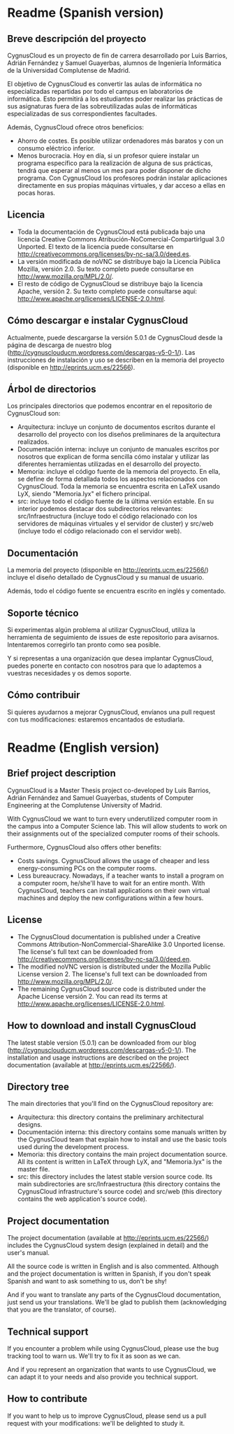 Readme (Spanish version)
========================

Breve descripción del proyecto
------------------------------
CygnusCloud es un proyecto de fin de carrera desarrollado por Luis Barrios, Adrián Fernández y Samuel Guayerbas,
alumnos de Ingeniería Informática de la Universidad Complutense de Madrid.

El objetivo de CygnusCloud es convertir las aulas de informática no especializadas repartidas por todo el campus 
en laboratorios de informática. Esto permitirá a los estudiantes poder realizar las prácticas
de sus asignaturas fuera de las sobreutilizadas aulas de informáticas especializadas de sus correspondientes facultades.

Además, CygnusCloud ofrece otros beneficios:
* Ahorro de costes. Es posible utilizar ordenadores más baratos y con un consumo eléctrico inferior.
* Menos burocracia. Hoy en día, si un profesor quiere instalar un programa específico para la realización
  de alguna de sus prácticas, tendrá que esperar al menos un mes para poder disponer de dicho programa.
  Con CygnusCloud los profesores podrán instalar aplicaciones directamente en sus propias máquinas virtuales,
  y dar acceso a ellas en pocas horas.

Licencia
--------
* Toda la documentación de CygnusCloud está publicada bajo una licencia Creative Commons 
  Atribución-NoComercial-CompartirIgual 3.0 Unported. El texto de la licencia puede consultarse en
  http://creativecommons.org/licenses/by-nc-sa/3.0/deed.es.
* La versión modificada de noVNC se distribuye bajo la Licencia Pública Mozilla, versión 2.0. Su texto completo
  puede consultarse en http://www.mozilla.org/MPL/2.0/.
* El resto de código de CygnusCloud se distribuye bajo la licencia Apache, versión 2. Su texto completo
  puede consultarse aquí: http://www.apache.org/licenses/LICENSE-2.0.html.

Cómo descargar e instalar CygnusCloud
-------------------------------------
Actualmente, puede descargarse la versión 5.0.1 de CygnusCloud desde la página de descarga de nuestro blog 
(http://cygnusclouducm.wordpress.com/descargas-v5-0-1/).
Las instrucciones de instalación y uso
se describen en la memoria del proyecto (disponible en http://eprints.ucm.es/22566).

Árbol de directorios
--------------------
Los principales directorios que podemos encontrar en el repositorio de CygnusCloud son:

* Arquitectura: incluye un conjunto de documentos escritos durante el desarrollo del proyecto
 con los diseños preliminares de la arquitectura realizados.
* Documentación interna:  incluye un conjunto de manuales escritos por nosotros que explican de forma
      sencilla cómo instalar y utilizar las diferentes herramientas utilizadas en el desarrollo del proyecto.
* Memoria: incluye el código fuente de la memoria del proyecto. En ella, se define de forma 
  detallada todos los aspectos relacionados con CygnusCloud. Toda la memoria se encuentra escrita en LaTeX
  usando LyX, siendo "Memoria.lyx" el fichero principal. 
* src: incluye todo el código fuente de la última versión estable. En su interior podemos
  destacar dos subdirectorios relevantes: src/Infraestructura (incluye todo el código relacionado con los servidores de máquinas virtuales y 
	  el servidor de cluster) y src/web (incluye todo el código relacionado con el servidor web).

Documentación
-------------
La memoria del proyecto (disponible en http://eprints.ucm.es/22566/) incluye
el diseño detallado de CygnusCloud y su manual de usuario.

Además, todo el código fuente se encuentra escrito en inglés y comentado.

Soporte técnico
---------------

Si experimentas algún problema al utilizar CygnusCloud, utiliza la herramienta de seguimiento de issues
de este repositorio para avisarnos. Intentaremos corregirlo tan pronto como sea posible.

Y si representas a una organización que desea implantar CygnusCloud, puedes ponerte en contacto con nosotros
para que lo adaptemos a vuestras necesidades y os demos soporte.

Cómo contribuir
---------------
Si quieres ayudarnos a mejorar CygnusCloud, envíanos una pull request con tus modificaciones: estaremos encantados
de estudiarla.

Readme (English version)
========================

Brief project description
-------------------------
CygnusCloud is a Master Thesis project co-developed by Luis Barrios, Adrián Fernández and Samuel Guayerbas,
students of Computer Engineering at the Complutense University of Madrid.

With CygnusCloud we want to turn every underutilized computer room in the campus into a Computer Science lab.
This will allow students to work on their assignments out of the specialized computer rooms of their schools.

Furthermore, CygnusCloud also offers other benefits:
* Costs savings. CygnusCloud allows the usage of cheaper and less energy-consuming PCs on the computer rooms.
* Less bureaucracy. Nowadays, if a teacher wants to install a program on a computer room, he/she'll have to wait 
  for an entire month. With CygnusCloud, teachers can install applications on their own virtual machines and
  deploy the new configurations within a few hours.

License
--------
* The CygnusCloud documentation is published under a Creative Commons 
  Attribution-NonCommercial-ShareAlike 3.0 Unported license. The license's full text can be downloaded from
  http://creativecommons.org/licenses/by-nc-sa/3.0/deed.en.
* The modified noVNC version is distributed under the Mozilla Public License version 2. The license's full
  text can be downloaded from http://www.mozilla.org/MPL/2.0/.
* The remaining CygnusCloud source code is distributed under the Apache License versión 2. You can read
  its terms at http://www.apache.org/licenses/LICENSE-2.0.html.

How to download and install CygnusCloud
---------------------------------------
The latest stable version (5.0.1) can be downloaded from our blog (http://cygnusclouducm.wordpress.com/descargas-v5-0-1/).
The installation and usage instructions are described on the project documentation
(available at http://eprints.ucm.es/22566/).

Directory tree
--------------
The main directories that you'll find on the CygnusCloud repository are:

* Arquitectura: this directory contains the preliminary architectural designs.
* Documentación interna:  this directory contains some manuals written by the CygnusCloud team that explain
  how to install and use the basic tools used during the development process. 
* Memoria: this directory contains the main project documentation source. All its content is written
  in LaTeX through LyX, and "Memoria.lyx" is the master file.
* src: this directory includes the latest stable version source code. Its main subdirectories are 
  src/Infraestructura (this directory contains the CygnusCloud infrastructure's source code) and src/web 
  (this directory contains the web application's source code).

Project documentation
---------------------
The project documentation (available at http://eprints.ucm.es/22566/) includes
the CygnusCloud system design (explained in detail) and the user's manual. 

All the source code is written in English and is also commented. Although and the project documentation is written
in Spanish, if you don't speak Spanish and want to ask something to us, don't be shy!

And if you want to translate any parts of the CygnusCloud documentation, just send us your translations. We'll
be glad to publish them (acknowledging that you are the translator, of course).

Technical support
-----------------

If you encounter a problem while using CygnusCloud, please use the bug tracking tool to warn us. We'll try
to fix it as soon as we can.

And if you represent an organization that wants to use CygnusCloud, we can adapt it to your needs and also provide
you technical support.

How to contribute
-----------------
If you want to help us to improve CygnusCloud, please send us a pull request with your modifications: we'll be
delighted to study it.

